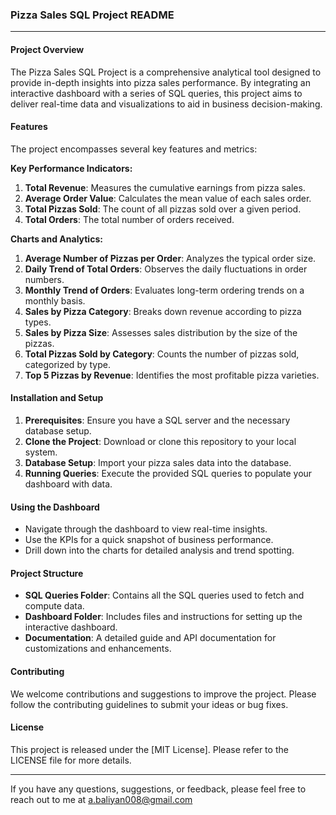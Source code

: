 ### Pizza Sales SQL Project README

---

#### Project Overview
The Pizza Sales SQL Project is a comprehensive analytical tool designed to provide in-depth insights into pizza sales performance. By integrating an interactive dashboard with a series of SQL queries, this project aims to deliver real-time data and visualizations to aid in business decision-making.

#### Features
The project encompasses several key features and metrics:

**Key Performance Indicators:**
1. **Total Revenue**: Measures the cumulative earnings from pizza sales.
2. **Average Order Value**: Calculates the mean value of each sales order.
3. **Total Pizzas Sold**: The count of all pizzas sold over a given period.
4. **Total Orders**: The total number of orders received.

**Charts and Analytics:**
1. **Average Number of Pizzas per Order**: Analyzes the typical order size.
2. **Daily Trend of Total Orders**: Observes the daily fluctuations in order numbers.
3. **Monthly Trend of Orders**: Evaluates long-term ordering trends on a monthly basis.
4. **Sales by Pizza Category**: Breaks down revenue according to pizza types.
5. **Sales by Pizza Size**: Assesses sales distribution by the size of the pizzas.
6. **Total Pizzas Sold by Category**: Counts the number of pizzas sold, categorized by type.
7. **Top 5 Pizzas by Revenue**: Identifies the most profitable pizza varieties.

#### Installation and Setup
1. **Prerequisites**: Ensure you have a SQL server and the necessary database setup.
2. **Clone the Project**: Download or clone this repository to your local system.
3. **Database Setup**: Import your pizza sales data into the database.
4. **Running Queries**: Execute the provided SQL queries to populate your dashboard with data.

#### Using the Dashboard
- Navigate through the dashboard to view real-time insights.
- Use the KPIs for a quick snapshot of business performance.
- Drill down into the charts for detailed analysis and trend spotting.

#### Project Structure
- **SQL Queries Folder**: Contains all the SQL queries used to fetch and compute data.
- **Dashboard Folder**: Includes files and instructions for setting up the interactive dashboard.
- **Documentation**: A detailed guide and API documentation for customizations and enhancements.

#### Contributing
We welcome contributions and suggestions to improve the project. Please follow the contributing guidelines to submit your ideas or bug fixes.

#### License
This project is released under the [MIT License]. Please refer to the LICENSE file for more details.

---

If you have any questions, suggestions, or feedback, please feel free to reach out to me at [a.baliyan008@gmail.com](a.baliyan008@gmail.com)
